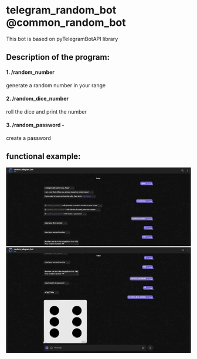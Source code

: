 # telegram_random_bot @common_random_bot
This bot is based on pyTelegramBotAPI library

## Description of the program:

#### 1. /random_number
generate a random number in your range

#### 2. /random_dice_number 
roll the dice and print the number

#### 3. /random_password - 
create a password

## functional example:
![image](https://github.com/zaitsevIV/python_random_bot/blob/main/functional%20example_1.png)
![image](https://github.com/zaitsevIV/python_random_bot/blob/main/functional%20example_2.png)

